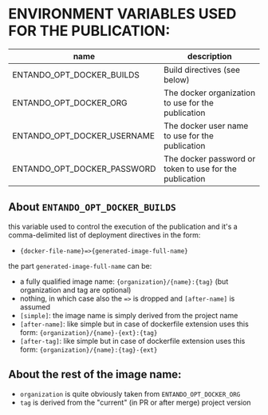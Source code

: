 # ENVIRONMENT VARIABLES USED FOR THE PUBLICATION:

| name | description |
| - | - |
| ENTANDO_OPT_DOCKER_BUILDS | Build directives (see below) |
| ENTANDO_OPT_DOCKER_ORG | The docker organization to use for the publication |
| ENTANDO_OPT_DOCKER_USERNAME | The docker user name to use for the publication |
| ENTANDO_OPT_DOCKER_PASSWORD| The docker password or token to use for the publication |


## About `ENTANDO_OPT_DOCKER_BUILDS`

this variable used to control the execution of the publication and it's a comma-delimited list of deployment directives in the form:

 - `{docker-file-name}=>{generated-image-full-name}`

the part `generated-image-full-name` can be:

- a fully qualified image name: `{organization}/{name}:{tag}` (but organization and tag are optional)
- nothing, in which case also the `=>` is dropped and `[after-name]` is assumed
- `[simple]`: the image name is simply derived from the project name
- `[after-name]`: like simple but in case of dockerfile extension uses this form: `{organization}/{name}-{ext}:{tag}`
- `[after-tag]`: like simple but in case of dockerfile extension uses this form: `{organization}/{name}:{tag}-{ext}`


## About the rest of the image name:

- `organization` is quite obviously taken from `ENTANDO_OPT_DOCKER_ORG`
- `tag` is derived from the "current" (in PR or after merge) project version
